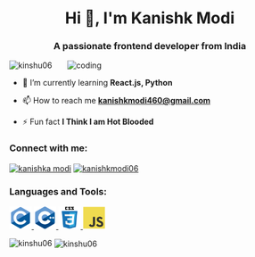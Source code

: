 <h1 align="center">Hi 👋, I'm Kanishk Modi</h1>
<h3 align="center">A passionate frontend developer from India</h3>
<img align="right" alt="coding" width="400" src="https://user-images.githubusercontent.com/55389276/140866485-8fb1c876-9a8f-4d6a-98dc-08c4981eaf70.gif">

<p align="left"> <img src="https://komarev.com/ghpvc/?username=kinshu06&label=Profile%20views&color=0e75b6&style=flat" alt="kinshu06" /> </p>

- 🌱 I’m currently learning **React.js, Python**

- 📫 How to reach me **kanishkmodi460@gmail.com**

- ⚡ Fun fact **I Think I am Hot Blooded**

<h3 align="left">Connect with me:</h3>
<p align="left">
<a href="https://linkedin.com/in/kanishka modi" target="blank"><img align="center" src="https://raw.githubusercontent.com/rahuldkjain/github-profile-readme-generator/master/src/images/icons/Social/linked-in-alt.svg" alt="kanishka modi" height="30" width="40" /></a>
<a href="https://instagram.com/kanishkmodi06" target="blank"><img align="center" src="https://raw.githubusercontent.com/rahuldkjain/github-profile-readme-generator/master/src/images/icons/Social/instagram.svg" alt="kanishkmodi06" height="30" width="40" /></a>
</p>

<h3 align="left">Languages and Tools:</h3>
<p align="left"> <a href="https://www.cprogramming.com/" target="_blank" rel="noreferrer"> <img src="https://raw.githubusercontent.com/devicons/devicon/master/icons/c/c-original.svg" alt="c" width="40" height="40"/> </a> <a href="https://www.w3schools.com/cpp/" target="_blank" rel="noreferrer"> <img src="https://raw.githubusercontent.com/devicons/devicon/master/icons/cplusplus/cplusplus-original.svg" alt="cplusplus" width="40" height="40"/> </a> <a href="https://www.w3schools.com/css/" target="_blank" rel="noreferrer"> <img src="https://raw.githubusercontent.com/devicons/devicon/master/icons/css3/css3-original-wordmark.svg" alt="css3" width="40" height="40"/> </a> <a href="https://developer.mozilla.org/en-US/docs/Web/JavaScript" target="_blank" rel="noreferrer"> <img src="https://raw.githubusercontent.com/devicons/devicon/master/icons/javascript/javascript-original.svg" alt="javascript" width="40" height="40"/> </a> </p>

<p><img align="left" src="https://github-readme-stats.vercel.app/api/top-langs?username=kinshu06&show_icons=true&locale=en&layout=compact" alt="kinshu06" /></p>

<p>&nbsp;<img align="center" src="https://github-readme-stats.vercel.app/api?username=kinshu06&show_icons=true&locale=en" alt="kinshu06" /></p>
